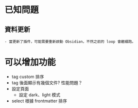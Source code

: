 # 已知問題

## 資料更新
    - 當更新了插件，可能需要重新啟動 Obsidian，不然之前的 loop 會繼續跑。

# 可以增加功能
- tag custom 排序
- tag 後面顯示有幾個文件? 性能問題？
- 設定頁面
    - 設定 dark、light 模式
- select 根據 frontmatter 排序
